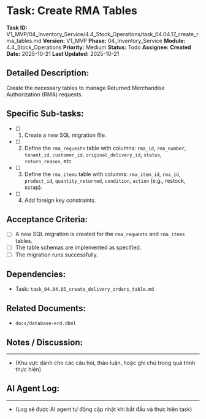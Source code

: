 # Task: Create RMA Tables

**Task ID:** V1_MVP/04_Inventory_Service/4.4_Stock_Operations/task_04.04.17_create_rma_tables.md
**Version:** V1_MVP
**Phase:** 04_Inventory_Service
**Module:** 4.4_Stock_Operations
**Priority:** Medium
**Status:** Todo
**Assignee:** 
**Created Date:** 2025-10-21
**Last Updated:** 2025-10-21

## Detailed Description:
Create the necessary tables to manage Returned Merchandise Authorization (RMA) requests.

## Specific Sub-tasks:
- [ ] 1. Create a new SQL migration file.
- [ ] 2. Define the `rma_requests` table with columns: `rma_id`, `rma_number`, `tenant_id`, `customer_id`, `original_delivery_id`, `status`, `return_reason`, etc.
- [ ] 3. Define the `rma_items` table with columns: `rma_item_id`, `rma_id`, `product_id`, `quantity_returned`, `condition`, `action` (e.g., restock, scrap).
- [ ] 4. Add foreign key constraints.

## Acceptance Criteria:
- [ ] A new SQL migration is created for the `rma_requests` and `rma_items` tables.
- [ ] The table schemas are implemented as specified.
- [ ] The migration runs successfully.

## Dependencies:
*   Task: `task_04.04.05_create_delivery_orders_table.md`

## Related Documents:
*   `docs/database-erd.dbml`

## Notes / Discussion:
---
*   (Khu vực dành cho các câu hỏi, thảo luận, hoặc ghi chú trong quá trình thực hiện)

## AI Agent Log:
---
*   (Log sẽ được AI agent tự động cập nhật khi bắt đầu và thực hiện task)
